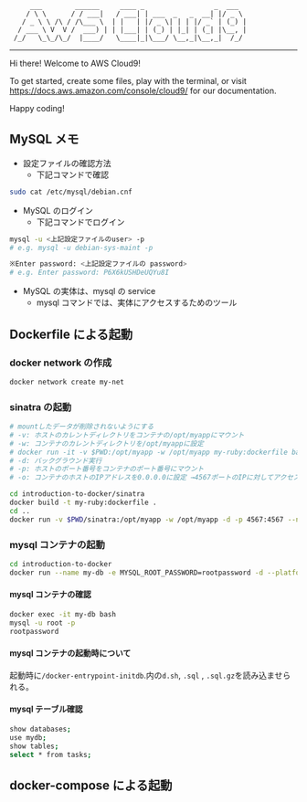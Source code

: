          ___        ______     ____ _                 _  ___
        / \ \      / / ___|   / ___| | ___  _   _  __| |/ _ \
       / _ \ \ /\ / /\___ \  | |   | |/ _ \| | | |/ _` | (_) |
      / ___ \ V  V /  ___) | | |___| | (_) | |_| | (_| |\__, |
     /_/   \_\_/\_/  |____/   \____|_|\___/ \__,_|\__,_|  /_/

---

Hi there! Welcome to AWS Cloud9!

To get started, create some files, play with the terminal,
or visit https://docs.aws.amazon.com/console/cloud9/ for our documentation.

Happy coding!

## MySQL メモ

- 設定ファイルの確認方法
  - 下記コマンドで確認

```bash
sudo cat /etc/mysql/debian.cnf
```

- MySQL のログイン
  - 下記コマンドでログイン

```bash
mysql -u <上記設定ファイルのuser> -p
# e.g. mysql -u debian-sys-maint -p
```

```bash
※Enter password: <上記設定ファイルの password>
# e.g. Enter password: P6X6kUSHDeUQYu8I
```

- MySQL の実体は、mysql の service
  - mysql コマンドでは、実体にアクセスするためのツール

## Dockerfile による起動

### docker network の作成

```bash
docker network create my-net
```

### sinatra の起動

```bash
# mountしたデータが削除されないようにする
# -v: ホストのカレントディレクトリをコンテナの/opt/myappにマウント
# -w: コンテナのカレントディレクトリを/opt/myappに設定
# docker run -it -v $PWD:/opt/myapp -w /opt/myapp my-ruby:dockerfile bash
# -d: バックグラウンド実行
# -p: ホストのポート番号をコンテナのポート番号にマウント
# -o: コンテナのホストのIPアドレスを0.0.0.0に設定 →4567ポートのIPに対してアクセス可能

cd introduction-to-docker/sinatra
docker build -t my-ruby:dockerfile .
cd ..
docker run -v $PWD/sinatra:/opt/myapp -w /opt/myapp -d -p 4567:4567 --net my-net my-ruby:dockerfile ruby myapp.rb -o 0.0.0.0
```

### mysql コンテナの起動

```bash
cd introduction-to-docker
docker run --name my-db -e MYSQL_ROOT_PASSWORD=rootpassword -d --platform linux/x86_64 -v $PWD/mysql/docker-entrypoint-initdb.d:/docker-entrypoint-initdb.d -v $PWD/mysql/conf.d/charaset.cnf:/etc/mysql/conf.d/charaset.cnf --net my-net  mysql:8.0.29
```

#### mysql コンテナの確認

```bash
docker exec -it my-db bash
mysql -u root -p
rootpassword
```

#### mysql コンテナの起動時について

起動時に`/docker-entrypoint-initdb`.内の`d.sh`, `.sql` , `.sql.gz`を読み込ませられる。

#### mysql テーブル確認

```bash
show databases;
use mydb;
show tables;
select * from tasks;
```

## docker-compose による起動
